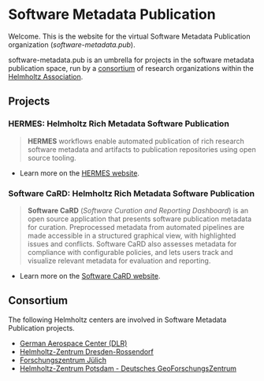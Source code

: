 # Software Metadata Publication

Welcome. 
This is the website for the virtual Software Metadata Publication organization (*software-metadata.pub*).

software-metadata.pub is an umbrella for projects in the software metadata publication space,
run by a [consortium](#consortium) of research organizations within the [Helmholtz Association](https://www.helmholtz.de/).

## Projects

### HERMES: Helmholtz Rich Metadata Software Publication

> **HERMES** workflows enable automated publication of rich research software metadata and artifacts to publication repositories using open source tooling.

- Learn more on the [HERMES website](https://hermes.software-metadata.pub).

### Software CaRD: Helmholtz Rich Metadata Software Publication

> **Software CaRD** (*Software Curation and Reporting Dashboard*) is an open source application that presents software publication metadata for curation. Preprocessed metadata from automated pipelines are made accessible in a structured graphical view, with highlighted issues and conflicts. Software CaRD also assesses metadata for compliance with configurable policies, and lets users track and visualize relevant metadata for evaluation and reporting.

- Learn more on the [Software CaRD website](https://helmholtz-metadaten.de/en/inf-projects/softwarecard).

## Consortium

The following Helmholtz centers are involved in Software Metadata Publication projects.

- [German Aerospace Center (DLR)](https://dlr.de)
- [Helmholtz-Zentrum Dresden-Rossendorf](https://hzdr.de)
- [Forschungszentrum Jülich](https://fz-juelich.de)
- [Helmholtz-Zentrum Potsdam - Deutsches GeoForschungsZentrum](https://www.gfz-potsdam.de/)
